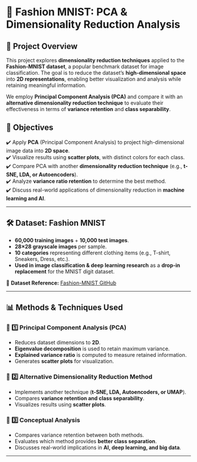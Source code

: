 # 🧵 Fashion MNIST: PCA & Dimensionality Reduction Analysis  

## 🚀 Project Overview  
This project explores **dimensionality reduction techniques** applied to the **Fashion-MNIST dataset**, a popular benchmark dataset for image classification. The goal is to reduce the dataset’s **high-dimensional space** into **2D representations**, enabling better visualization and analysis while retaining meaningful information.  

We employ **Principal Component Analysis (PCA)** and compare it with an **alternative dimensionality reduction technique** to evaluate their effectiveness in terms of **variance retention** and **class separability**.

## 🎯 Objectives  
✔️ Apply **PCA** (Principal Component Analysis) to project high-dimensional image data into **2D space**.  
✔️ Visualize results using **scatter plots**, with distinct colors for each class.  
✔️ Compare PCA with another **dimensionality reduction technique** (e.g., **t-SNE, LDA, or Autoencoders**).  
✔️ Analyze **variance ratio retention** to determine the best method.  
✔️ Discuss real-world applications of dimensionality reduction in **machine learning and AI**.

---

## 🛠 Dataset: Fashion MNIST  
- **60,000 training images** + **10,000 test images**.  
- **28×28 grayscale images** per sample.  
- **10 categories** representing different clothing items (e.g., T-shirt, Sneakers, Dress, etc.).  
- **Used in image classification & deep learning research** as a **drop-in replacement** for the MNIST digit dataset.  

📌 **Dataset Reference:** [Fashion-MNIST GitHub](https://github.com/zalandoresearch/fashion-mnist)  

---

## 📊 Methods & Techniques Used  

### 🔹 **1️⃣ Principal Component Analysis (PCA)**
- Reduces dataset dimensions to **2D**.
- **Eigenvalue decomposition** is used to retain maximum variance.
- **Explained variance ratio** is computed to measure retained information.
- Generates **scatter plots** for visualization.

### 🔹 **2️⃣ Alternative Dimensionality Reduction Method**
- Implements another technique (**t-SNE, LDA, Autoencoders, or UMAP**).
- Compares **variance retention and class separability**.
- Visualizes results using **scatter plots**.

### 🔹 **3️⃣ Conceptual Analysis**
- Compares variance retention between both methods.
- Evaluates which method provides **better class separation**.
- Discusses real-world implications in **AI, deep learning, and big data**.

---
